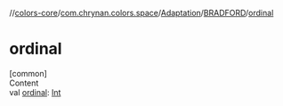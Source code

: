 //[colors-core](../../../../index.md)/[com.chrynan.colors.space](../../index.md)/[Adaptation](../index.md)/[BRADFORD](index.md)/[ordinal](ordinal.md)



# ordinal  
[common]  
Content  
val [ordinal](ordinal.md): [Int](https://kotlinlang.org/api/latest/jvm/stdlib/kotlin/-int/index.html)  



